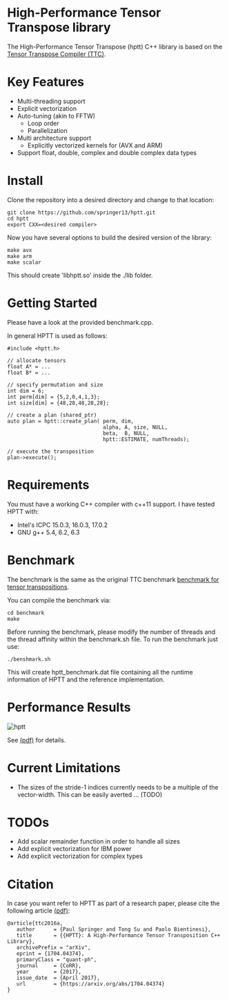 # High-Performance Tensor Transpose library #

The High-Performance Tensor Transpose (hptt) C++ library is based on the [Tensor Transpose Compiler (TTC)](https://github.com/HPAC/TTC).


# Key Features

* Multi-threading support
* Explicit vectorization
* Auto-tuning (akin to FFTW)
    * Loop order
    * Parallelization
* Multi architecture support
    * Explicitly vectorized kernels for (AVX and ARM)
* Support float, double, complex and double complex data types


# Install

Clone the repository into a desired directory and change to that location:

    git clone https://github.com/springer13/hptt.git
    cd hptt
    export CXX=<desired compiler>

Now you have several options to build the desired version of the library:

    make avx
    make arm
    make scalar

This should create 'libhptt.so' inside the ./lib folder.


# Getting Started

Please have a look at the provided benchmark.cpp.

In general HPTT is used as follows:

    #include <hptt.h>

    // allocate tensors
    float A* = ...
    float B* = ...

    // specify permutation and size
    int dim = 6;
    int perm[dim] = {5,2,0,4,1,3};
    int size[dim] = {48,28,48,28,28};

    // create a plan (shared_ptr)
    auto plan = hptt::create_plan( perm, dim, 
                                   alpha, A, size, NULL, 
                                   beta,  B, NULL, 
                                   hptt::ESTIMATE, numThreads);

    // execute the transposition
    plan->execute();

# Requirements

You must have a working C++ compiler with c++11 support. I have tested HPTT with:

* Intel's ICPC 15.0.3, 16.0.3, 17.0.2
* GNU g++ 5.4, 6.2, 6.3

# Benchmark

The benchmark is the same as the original TTC benchmark [benchmark for tensor transpositions](https://github.com/HPAC/TTC/blob/master/benchmark/benchmark.py).

You can compile the benchmark via:

    cd benchmark
    make

Before running the benchmark, please modify the number of threads and the thread
affinity within the benchmark.sh file. To run the benchmark just use:

    ./benshmark.sh

This will create hptt_benchmark.dat file containing all the runtime information
of HPTT and the reference implementation.

# Performance Results

![hptt](https://github.com/springer13/hptt/blob/c%2B%2B/benchmark/bw.png)

See [(pdf)](https://arxiv.org/abs/1704.04374) for details.

# Current Limitations

* The sizes of the stride-1 indices currently needs to be a
  multiple of the vector-width. This can be easily averted ... (TODO)

# TODOs

* Add scalar remainder function in order to handle all sizes
* Add explicit vectorization for IBM power
* Add explicit vectorization for complex types

# Citation

In case you want refer to HPTT as part of a research paper, please cite the following
article [(pdf)](https://arxiv.org/abs/1704.04374):
```
@article{ttc2016a,
   author      = {Paul Springer and Tong Su and Paolo Bientinesi},
   title       = {{HPTT}: A High-Performance Tensor Transposition C++ Library},
   archivePrefix = "arXiv",
   eprint = {1704.04374},
   primaryClass = "quant-ph",
   journal     = {CoRR},
   year        = {2017},
   issue_date  = {April 2017},
   url         = {https://arxiv.org/abs/1704.04374}
}
``` 
